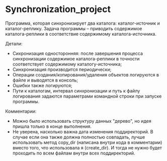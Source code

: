 # Synchronization_project
Программа, которая синхронизирует два каталога: каталог-источник и
каталог-реплику. Задача программы – приводить содержимое каталога-реплики в
соответствие содержимому каталога-источника.

Детали:

- Сихронизация односторонняя: после завершения процесса синхронизации содержимое каталога-реплики в точности соответствует содержимому каталогу-источника;
- Синхронизация производится периодически;
- Операции создания/копирования/удаления объектов логируются в файле и выводятся в консоль;
- Ошибки также логируются;
- Пути к каталогам, интервал синхронизации и путь к файлу логирования задаются параметрами командной строки при запуске программы.

Комментарии:
- Можно было использовать структуру данных "дерево", но идея пришла только в конце выполнения.
- Не уверена, насколько важна дата изменения поддиректорий. В случае если она также должна полностью совпадать, лучше использовать метод copy_dir (написана внутри кода в комментарии) вместо того, что использовала я (create_dir). И тогда не нужно будет проходить по всем файлам внутри всех поддиректорий. 
